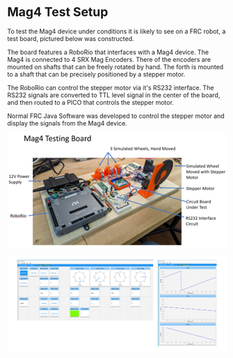 # Mag4 Test Setup

To test the Mag4 device under conditions it is likely to see on a FRC robot, a 
test board, pictured below was constructed.  

The board features a RoboRio that interfaces with a Mag4 device.  The Mag4
is connected to 4 SRX Mag Encoders.  There of the encoders are mounted on
shafts that can be freely rotated by hand. The forth is mounted to a shaft
that can be precisely positioned by a stepper motor.

The RoboRio can control the stepper motor via it's RS232 interface. The RS232
signals are converted to TTL level signal in the center of the board, and
then routed to a PICO that controls the stepper motor.

Normal FRC Java Software was developed to control the stepper motor and 
display the signals from the Mag4 device.

![TestBoard](PicOfTestBoard.PNG)

![ExampleTestOutput](ExampleTestOutput.PNG) 